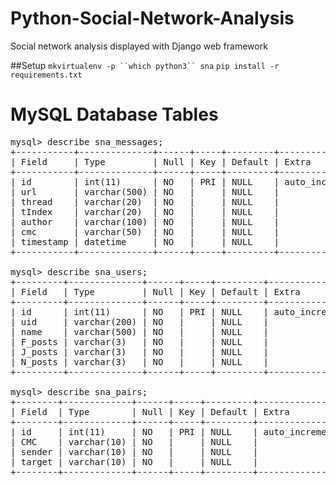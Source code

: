 Python-Social-Network-Analysis
==============================

Social network analysis displayed with Django web framework


##Setup
`mkvirtualenv -p ``which python3`` sna`
`pip install -r requirements.txt`



MySQL Database Tables
==============================
<pre>
mysql> describe sna_messages;
+-----------+--------------+------+-----+---------+----------------+
| Field     | Type         | Null | Key | Default | Extra          |
+-----------+--------------+------+-----+---------+----------------+
| id        | int(11)      | NO   | PRI | NULL    | auto_increment |
| url       | varchar(500) | NO   |     | NULL    |                |
| thread    | varchar(20)  | NO   |     | NULL    |                |
| tIndex    | varchar(20)  | NO   |     | NULL    |                |
| author    | varchar(100) | NO   |     | NULL    |                |
| cmc       | varchar(50)  | NO   |     | NULL    |                |
| timestamp | datetime     | NO   |     | NULL    |                |
+-----------+--------------+------+-----+---------+----------------+

mysql> describe sna_users;
+---------+--------------+------+-----+---------+----------------+
| Field   | Type         | Null | Key | Default | Extra          |
+---------+--------------+------+-----+---------+----------------+
| id      | int(11)      | NO   | PRI | NULL    | auto_increment |
| uid     | varchar(200) | NO   |     | NULL    |                |
| name    | varchar(500) | NO   |     | NULL    |                |
| F_posts | varchar(3)   | NO   |     | NULL    |                |
| J_posts | varchar(3)   | NO   |     | NULL    |                |
| N_posts | varchar(3)   | NO   |     | NULL    |                |
+---------+--------------+------+-----+---------+----------------+

mysql> describe sna_pairs;
+--------+-------------+------+-----+---------+----------------+
| Field  | Type        | Null | Key | Default | Extra          |
+--------+-------------+------+-----+---------+----------------+
| id     | int(11)     | NO   | PRI | NULL    | auto_increment |
| CMC    | varchar(10) | NO   |     | NULL    |                |
| sender | varchar(10) | NO   |     | NULL    |                |
| target | varchar(10) | NO   |     | NULL    |                |
+--------+-------------+------+-----+---------+----------------+
</pre>
